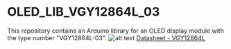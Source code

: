 # OLED_LIB_VGY12864L_03
This repository contains an Arduino library for an OLED display module with the type number "VGY12864L-03".
![alt text](blob/master/oled_image.jpg)
[Datasheet - VGY12864L](blob/master/OLED_DISPLAY_VGY12864L_S003_128X64.pdf)
